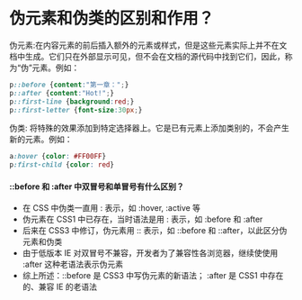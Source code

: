 # 伪元素和伪类的区别和作用？

伪元素:在内容元素的前后插入额外的元素或样式，但是这些元素实际上并不在文档中生成。它们只在外部显示可见，但不会在文档的源代码中找到它们，因此，称为“伪”元素。例如：

```css
p::before {content:"第一章：";}
p::after {content:"Hot!";}
p::first-line {background:red;}
p::first-letter {font-size:30px;}
```


伪类: 将特殊的效果添加到特定选择器上。它是已有元素上添加类别的，不会产生新的元素。例如：

```css
a:hover {color: #FF00FF}
p:first-child {color: red}
```


#### ::before 和 :after 中双冒号和单冒号有什么区别？


 - 在 CSS 中伪类一直用 : 表示，如 :hover, :active 等
 - 伪元素在 CSS1 中已存在，当时语法是用 : 表示，如 :before 和 :after
 - 后来在 CSS3 中修订，伪元素用 :: 表示，如 ::before 和 ::after，以此区分伪元素和伪类
 - 由于低版本 IE 对双冒号不兼容，开发者为了兼容性各浏览器，继续使使用 :after 这种老语法表示伪元素
 - 综上所述：::before 是 CSS3 中写伪元素的新语法； :after 是 CSS1 中存在的、兼容 IE 的老语法

